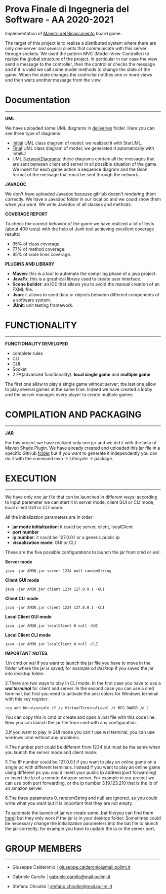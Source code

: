 # Prova Finale di Ingegneria del Software - AA 2020-2021

Implementation of [Maestri del Rinascimento](https://www.balenaludens.it/2020/maestri-del-rinascimento/) board game.

The target of this project is to realize a distributed system where there are only one server and
several clients that communicate with this server through sockets. We used the pattern MVC (Model-View-Controller)
to realize the global structure of the project. In particular in our case the view send a message to the controller, then the
controller checks the message and if it is valid we call some model methods to change the state of the game.
When the state changes the controller notifies one or more views and then waits another message from the view.

# Documentation
****
**UML**

We have uploaded some UML diagrams in [deliveries](https://github.com/gabrielecarollo/ingswAM2021-Calderonio-Carollo-Chiodini/tree/main/deliveries)
folder. Here you can see three type of diagrams
* [Initial](https://github.com/gabrielecarollo/ingswAM2021-Calderonio-Carollo-Chiodini/blob/main/deliveries/UML/UmlInitial.pdf) UML class diagram of model; we realized it with StarUML.
* [Final](https://github.com/gabrielecarollo/ingswAM2021-Calderonio-Carollo-Chiodini/tree/main/deliveries/UML/final%20UML) UML class diagram of model; we generated it automatically with IntelliJ
* UML [NetworkDiagrams](https://github.com/gabrielecarollo/ingswAM2021-Calderonio-Carollo-Chiodini/tree/main/deliveries/NetworkDiagrams): these diagrams contain all the messages that are sent between client
and server in all possible situation of the game. We insert for each game action a sequence
  diagram and the Gson format of the message that must be sent through the network.


**JAVADOC**

We don't have uploaded Javadoc because gitHub doesn't rendering them correctly. We have a Javadoc
folder in our local pc and we could show them when you want. We write Javadoc of all classes and methods.

**COVERAGE REPORT**

To check the correct behavior of the game we have realized a lot of tests (about 400 tests) with the help of
Junit tool achieving excellent coverage results:

- 95% of class coverage.
- 77% of method coverage.
- 85% of code lines coverage.

**PLUGINS AND LIBRARY**
- **Maven**: this is a tool to automate the compiling phase of a java project.
- **JavaFx**: this is a graphical library used to create user interface.
- **Scene builder**: an IDE that allows you to avoid the manual creation of an FXML file.
- **Json**: it allows to send data or objects between different components of a software system.
- **JUnit**: unit testing framework.

# FUNCTIONALITY
****
**FUNCTIONALITY DEVELOPED**
- complete rules
- CLI
- GUI
- Socket
- 2 FA(advanced functionality): **local single game** and **multiple game**
    
The first one allow to play a single game without server; the last one allow to play several games at the same time.
Indeed we have created a lobby and the server manages every player to create multiple games.

# COMPILATION AND PACKAGING
****
**JAR**

For this project we have realized only one jar and we did it with the help of Maven Shade Plugin. We have already created
and uploaded this jar file in a specific GitHub [folder](https://github.com/gabrielecarollo/ingswAM2021-Calderonio-Carollo-Chiodini/tree/main/shade) but if you want to generate it independently you can do it with
the command mvn -> Lifecycle -> package.

# EXECUTION
****

We have only one jar file that can be launched in different ways: according to input parameter we can start it in 
server mode, client GUI or CLI mode, local client GUI or CLI mode.

All the initialization parameters are in order:

- **jar mode initialization**: it could be server, client, localClient
- **port number**
- **ip number**: it could be 127.0.0.1 or a generic public ip
- **visualization mode**: GUI or CLI

These are the five possible configurations to launch the jar from cmd or wsl:

**Server mode**

`java -jar AM30.jar server 1234 null randomString`

**Client GUI mode**

`java -jar AM30.jar client 1234 127.0.0.1 -GUI`

**Client CLI mode**

`java -jar AM30.jar client 1234 127.0.0.1 -CLI`

**Local Client GUI mode**

`java -jar AM30.jar localClient 0 null -GUI`

**Local Client CLI mode**

`java -jar AM30.jar localClient 0 null -CLI`

**IMPORTANT NOTES**:

1.In cmd or wsl if you want to launch the jar file you have to move in the folder where the jar is saved;
for example _cd desktop_ if you saved the jar into desktop folder.

2.There are two ways to play in CLI mode. In the first case you have to use a **_wsl terminal_** for client and server.
In the second case you can use a cmd terminal, but first you need to activate the ansi colors for Windows terminal with
this key register:

`reg add hkcu\console /f /v VirtualTerminalLevel /t REG_DWORD /d 1`

You can copy this in cmd or create and open a .bat file with this code line. Now you can launch the jar file from cmd with any
configuration.

3.If you want to play in GUI mode you can't use wsl terminal, you can use windows cmd without any problems.

4.The number port could be different from 1234 but must be the same when you launch the server mode and client mode.

5.The IP number could be 127.0.0.1 if you want to play an online game on a single pc with different terminals. Instead
if you want to play an online game using different pc you could insert your public Ip address(port forwarding) or insert
the Ip of a remote Amazon server. For example in our project we can use both port forwarding, or the ip number
3.19.123.210 that is the ip of an amazon server. 

6.The three parameters 0, randomString and null are ignored, so you could write what you want but it is important that
they are not empty.

To automate the launch of jar we create some .bat file(you can find them [here](https://github.com/gabrielecarollo/ingswAM2021-Calderonio-Carollo-Chiodini/tree/main/batFiles)) but they only work if the jar is in your desktop folder. 
Sometimes could be necessary change the initialization parameters into the bat file to launch the jar correctly;
for example you have to update the ip or the server port.

# GROUP MEMBERS
****
- Giuseppe Calderonio | giuseppe.calderonio@mail.polimi.it

- Gabriele Carollo | gabriele.carollo@mail.polimi.it

- Stefano Chiodini | stefano.chiodini@mail.polimi.it